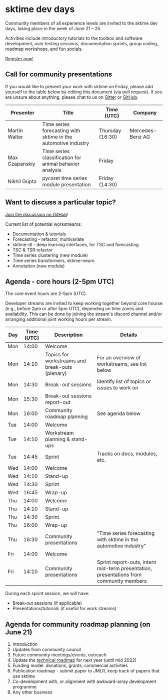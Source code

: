 # sktime dev days
Community members of all experience levels are invited to the sktime dev days, taking place in the week of June 21 – 25.

Activities include introductory tutorials to the toolbox and software development, user testing sessions, documentation sprints, group coding, roadmap workshops, and fun socials. 

[Register now!](https://twitter.com/sktime_toolbox/status/1403751557951328258)

## Call for community presentations
If you would like to present your work with sktime on Friday, please add yourself to the table below by editing this document (via pull request). 
If you are unsure about anything, please chat to us on [Gitter](https://gitter.im/sktime/community) or [GitHub](https://github.com/alan-turing-institute/sktime/discussions/919). 

| Presenter | Title | Time (UTC) | Company | 
|---|---|---|---|
| Martin Walter | Time series forecasting with sktime in the automotive industry | Thursday (16:30) | Mercedes-Benz AG |
| Max Czapanskiy | Time series classification for animal behavior analysis | Friday | |
| Nikhil Gupta | pycaret time series module presentation | Friday (14:30) | |

## Want to discuss a particular topic? 
[Join the discussion on GitHub](https://github.com/alan-turing-institute/sktime/discussions/919)!

Current list of potential workstreams:
* Documentation & tutorials
* Forecasting - refactor, multivariate
* sktime-dl - deep learning interfaces, for TSC and forecasting
* TSC & TSR refactor
* Time series clustering (new module)
* Time series transformers, sktime-neuro
* Annotation (new module)

## Agenda - core hours (2-5pm UTC)
The core event hours are 2-5pm (UTC). 

Developer streams are invited to keep working together beyond core hourse (e.g., before 2pm or after 5pm UTC), depending on time zones and availability. This can be done by joining the stream's discord channel and/or arranging additional joint working hours per stream.

|Day | Time (UTC) | Description | Details
|---|---|---|---|
| Mon | 14:00 | Welcome |
| Mon | 14:10 | Topics for workstreams and break-outs (plenary) | For an overview of workstreams, see list below |
| Mon | 14:30 | Break-out sessions | Identify list of topics or issues to work on |
| Mon | 15:30 | Break-out sessions report-out |
| Mon | 16:00 | Community roadmap planning | See agenda below |
| Tue | 14:00 | Welcome |
| Tue | 14:10 | Workstream planning & stand-ups | 
| Tue | 14:45 | Sprint | Tracks on docs, modules, etc. |
| Wed | 14:00 | Welcome |
| Wed | 14:10 | Stand-up |
| Wed | 14:30 | Sprint  | 
| Wed | 16:45 | Wrap-up |
| Thu | 14:00 | Welcome |
| Thu | 14:10 | Stand-up |
| Thu | 14:30 | Sprint |
| Thu | 16:00 | Wrap-up |
| Thu | 16:30 | Community presentations | "Time series forecasting with sktime in the automotive industry" |
| Fri | 14:00 | Welcome |
| Fri | 14:10 | Community presentations | Sprint report-outs, intern mid-term presentation, presentations from community members

During each sprint session, we will have: 
* Break-out sessions (if applicable)
* Presentations/tutorials (if useful for work streams)

## Agenda for community roadmap planning (on June 21) 
1. Introduction 
2. Updates from community council
3. Future community meetings/events, outreach
4. Update the [technical roadmap](https://www.sktime.org/en/latest/roadmap.html) for next year (until mid 2022)
5. Funding model: donations, grants, commercial activities
6. Publication roadmap - submit paper to JMLR, keep track of papers that use sktime
7. Co-development with, or alignment with awkward-array development programme
8. Any other business
